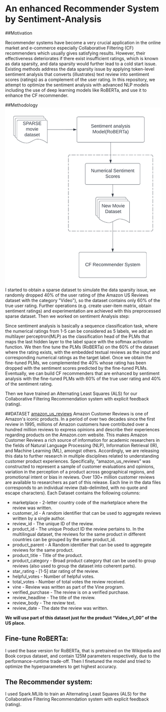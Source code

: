 # An enhanced Recommender System by Sentiment-Analysis

##Motivation

Recommender systems have become a very crucial application in the online market and e-commerce especially Collaborative Filtering (CF) recommenders which usually gives satisfying results.  However, their effectiveness deteriorates if there exist insufficient ratings, which is known as data sparsity, and data sparsity would further lead to a cold start issue. Existing methods address the data sparsity issue by applying token-level sentiment analysis that converts (illustrates) text review into sentiment scores (ratings) as a complement of the user rating. In this repository, we attempt to optimize the sentiment analysis with advanced NLP models including the use of deep learning models like RoBERTa, and use it to enhance the CF recommender.

##Methodology
![Methodology](./methodology.png)
I started to obtain a sparse dataset to simulate the data sparsity issue, we randomly dropped 40% of the user rating of (the Amazon US Reviews
dataset with the category "Video"), so the dataset contains only 60% of the true user rating. Further operations (e.g. create user-item matrix, obtain sentiment ratings) and experimentation are achieved with this preprocessed sparse dataset.
Then we worked on sentiment Analysis step:

Since sentiment analysis is basically a sequence classification task, where the numerical ratings from 1-5 can be considered as 5 labels, we add an multilayer perceptron(MLP) as the classification head of the PLMs that maps the last hidden layer to the label space with the softmax activation function. We then fine tune the PLMs (RoBERTa) on the 60% of the dataset where the rating exists, with the embedded textual reviews as the input and corresponding numerical ratings as the target label. Once we obtain the fine-tuned PLMs, we complemented the 40% whose rating has been dropped with the sentiment scores predicted by the fine-tuned PLMs. Eventually, we can build CF recommenders that are enhanced by sentiment analysis with the fine-tuned PLMs with 60% of the true user rating and 40% of the sentiment rating.

Then we have trained an Alternating Least Squares (ALS) for our Collaborative Filtering Recommendation system with explicit feedback (rating).

##DATASET
[amazon_us_reviews](https://huggingface.co/datasets/amazon_us_reviews)
Amazon Customer Reviews is one of Amazon's iconic products. In a period of over two decades since the first review in 1995, millions of Amazon customers have contributed over a hundred million reviews to express opinions and describe their experiences regarding products on the Amazon.com website. This makes Amazon Customer Reviews a rich source of information for academic researchers in the fields of Natural Language Processing (NLP), Information Retrieval (IR), and Machine Learning (ML), amongst others. Accordingly, we are releasing this data to further research in multiple disciplines related to understanding customer product experiences. Specifically, “amazon_us_reviews” was constructed to represent a sample of customer evaluations and opinions, variation in the perception of a product across geographical regions, and promotional intent or bias in reviews. Over 130+ million customer reviews are available to researchers as part of this release. Each line in the data files corresponds to an individual review (tab-delimited, with no quote and escape characters). Each Dataset contains the following columns: 

* marketplace - 2-letter country code of the marketplace where the review was written.
* customer_id - A random identifier that can be used to aggregate reviews written by a single author.
* review_id - The unique ID of the review.
* product_id - The unique Product ID the review pertains to. In the multilingual dataset, the reviews for the same product in different countries can be grouped by the same product_id. 
* product_parent - A Random identifier that can be used to aggregate reviews for the same product.
* product_title - Title of the product. 
* product_category - Broad product category that can be used to group reviews (also used to group the dataset into coherent parts). 
* star_rating -  [1-5] star rating of the review.
* helpful_votes - Number of helpful votes.
* total_votes - Number of total votes the review received.
* vine - Review was written as part of the Vine program. 
* verified_purchase - The review is on a verified purchase.
* review_headline - The title of the review. 
* review_body - The review text.
* review_date - The date the review was written.

**We will use part of this dataset just for the product “Video_v1_00” of the US place.**

## Fine-tune RoBERTa:
I used the base version for RoBERTa, that is pretrained on the Wikipedia and Book corpus dataset, and contain 125M parameters respectively, due to the performance-runtime trade-off.
Then I finetuned the model and tried to optimize the hyperparameters to get highest accuracy.

## The Recommender system:

I used Spark.MLlib to train an Alternating Least Squares (ALS) for the Collaborative Filtering Recommendation system  with explicit feedback (rating). 



